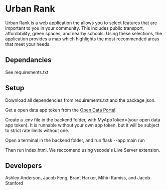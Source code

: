 # Urban Rank

Urban Rank is a web application the allows you to select features that are important to you in your community. This includes public transport, affordability, green spaces, and nearby schools. Using these selections, the application provides a map which highlights the most recommended areas that meet your needs.

## Dependancies
See requirements.txt

## Setup
Download all dependencies from requirements.txt and the package json.

Get a open data app token from the [Open Data Portal](https://data.calgary.ca/profile/edit/developer_settings).

Create a .env file in the backend folder, with MyAppToken=(your open data app token). It is runnable without your own app token, but it will be subject to strict rate limits without one.

Open a terminal in the backend folder, and run flask --app main run

Then run index.html. We reccomend using vscode's Live Server extension.

## Developers
Ashley Anderson,
Jacob Feng,
Brant Harker,
Mihiri Kamiss,
and Jacob Stanford
